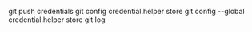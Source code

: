git push credentials
git config credential.helper store
git config --global credential.helper store
git log